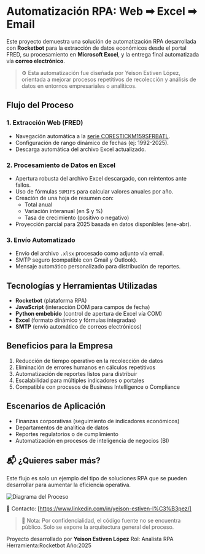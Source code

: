 # Automatización RPA: Web ➡ Excel ➡ Email

Este proyecto demuestra una solución de automatización RPA desarrollada con **Rocketbot** para la extracción de datos económicos desde el portal FRED, su procesamiento en **Microsoft Excel**, y la entrega final automatizada vía **correo electrónico**.

> ⚙️ Esta automatización fue diseñada por Yeison Estiven López, orientada a mejorar procesos repetitivos de recolección y análisis de datos en entornos empresariales o analíticos.



## Flujo del Proceso

### 1. Extracción Web (FRED)
- Navegación automática a la [serie CORESTICKM159SFRBATL](https://fred.stlouisfed.org/series/CORESTICKM159SFRBATL).
- Configuración de rango dinámico de fechas (ej: 1992-2025).
- Descarga automática del archivo Excel actualizado.

### 2. Procesamiento de Datos en Excel
- Apertura robusta del archivo Excel descargado, con reintentos ante fallos.
- Uso de fórmulas `SUMIFS` para calcular valores anuales por año.
- Creación de una hoja de resumen con:
  - Total anual
  - Variación interanual (en $ y %)
  - Tasa de crecimiento (positivo o negativo)
- Proyección parcial para 2025 basada en datos disponibles (ene-abr).

### 3. Envío Automatizado
- Envío del archivo `.xlsx` procesado como adjunto vía email.
- SMTP seguro (compatible con Gmail y Outlook).
- Mensaje automático personalizado para distribución de reportes.

## Tecnologías y Herramientas Utilizadas

- **Rocketbot** (plataforma RPA)
- **JavaScript** (interacción DOM para campos de fecha)
- **Python embebido** (control de apertura de Excel vía COM)
- **Excel** (formato dinámico y fórmulas integradas)
- **SMTP** (envío automático de correos electrónicos)

## Beneficios para la Empresa

1. Reducción de tiempo operativo en la recolección de datos  
2. Eliminación de errores humanos en cálculos repetitivos  
3. Automatización de reportes listos para distribuir  
4. Escalabilidad para múltiples indicadores o portales  
5. Compatible con procesos de Business Intelligence o Compliance  


## Escenarios de Aplicación

- Finanzas corporativas (seguimiento de indicadores económicos)
- Departamentos de analítica de datos
- Reportes regulatorios o de cumplimiento
- Automatización en procesos de inteligencia de negocios (BI)



## 📬 ¿Quieres saber más?

Este flujo es solo un ejemplo del tipo de soluciones RPA que se pueden desarrollar para aumentar la eficiencia operativa.  

![Diagrama del Proceso](Web_Excel_email_Integration_Architecture_v1.png)

📧 Contacto: [https://www.linkedin.com/in/yeison-estiven-l%C3%B3pez/]



> 🚫 Nota: Por confidencialidad, el código fuente no se encuentra público. Solo se expone la arquitectura general del proceso.
>

Proyecto desarrollado por **Yeison Estiven López**
Rol: Analista RPA
Herramienta:Rocketbot
Año:2025


